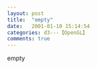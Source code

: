 ```yaml
---
layout: post
title:  "empty"
date:   2001-01-10 15:14:54
categories: d3---【OpenGL】
comments: true
---
```

empty
